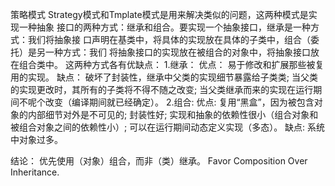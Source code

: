 策略模式
	Strategy模式和Tmplate模式是用来解决类似的问题，这两种模式是实现一种抽象
接口的两种方式：继承和组合。要实现一个抽象接口，继承是一种方式：我们将抽象接
口声明在基类中，将具体的实现放在具体的子类中，组合（委托）是另一种方式：我们
将抽象接口的实现放在被组合的对象中，将抽象接口放在组合类中。
	这两种方式各有优缺点：
1.继承：
	优点：
	易于修改和扩展那些被复用的实现。
	缺点：
	破坏了封装性，继承中父类的实现细节暴露给子类类;
	当父类的实现更改时，其所有的子类将不得不随之改变;
	当父类继承而来的实现在运行期间不呢个改变（编译期间就已经确定）。
2.组合:
	优点:
	复用“黑盒”，因为被包含对象的内部细节对外是不可见的;
	封装性好;
	实现和抽象的依赖性很小（组合对象和被组合对象之间的依赖性小）;
	可以在运行期间动态定义实现（多态）。
	缺点:
	系统中对象过多。

结论：
	优先使用（对象）组合，而非（类）继承。
	Favor Composition Over Inheritance.
